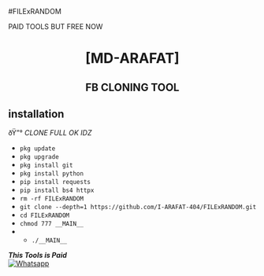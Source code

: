 #FILExRANDOM

PAID TOOLS BUT FREE NOW 
<h1 align="center"> [MD-ARAFAT]</h1>

<h2 align="center">  FB CLONING TOOL </h2>


## <b>installation</b>

ðŸ”° _CLONE FULL OK IDZ_


- `pkg update`
- `pkg upgrade`
- `pkg install git`
- `pkg install python`
- `pip install requests`
- `pip install bs4 httpx`
- `rm -rf FILExRANDOM`
- `git clone --depth=1 https://github.com/I-ARAFAT-404/FILExRANDOM.git`
- `cd FILExRANDOM`
- `chmod 777 __MAIN__`
- - `./__MAIN__`



 ___This Tools is Paid___</br>
 [![Whatsapp](https://img.shields.io/badge/Whatsapp-ARAFAT-deepgreen?style=flat-square&logo=whatsapp)](https://wa.me/+8801310329198)
 
